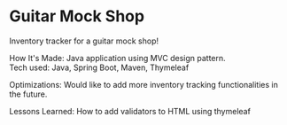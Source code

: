 # Guitar Mock Shop


Inventory tracker for a guitar mock shop!


How It's Made: Java application using MVC design pattern.   
Tech used: Java, Spring Boot, Maven, Thymeleaf

Optimizations: Would like to add more inventory tracking functionalities in the future.  

Lessons Learned: How to add validators to HTML using thymeleaf

